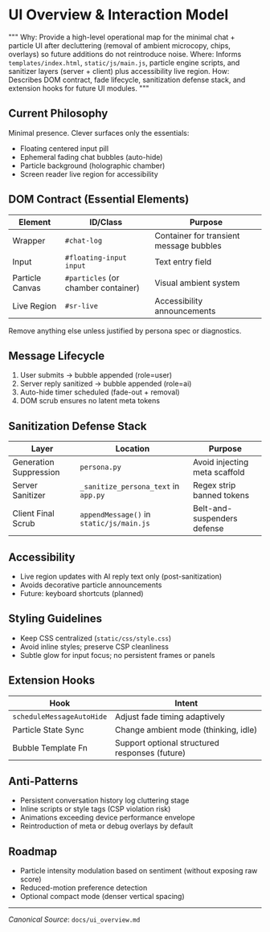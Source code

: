 # UI Overview & Interaction Model

"""
Why: Provide a high-level operational map for the minimal chat + particle UI after decluttering (removal of ambient microcopy, chips, overlays) so future additions do not reintroduce noise.
Where: Informs `templates/index.html`, `static/js/main.js`, particle engine scripts, and sanitizer layers (server + client) plus accessibility live region.
How: Describes DOM contract, fade lifecycle, sanitization defense stack, and extension hooks for future UI modules.
"""

## Current Philosophy
Minimal presence. Clever surfaces only the essentials:
- Floating centered input pill
- Ephemeral fading chat bubbles (auto-hide)
- Particle background (holographic chamber)
- Screen reader live region for accessibility

## DOM Contract (Essential Elements)
| Element | ID/Class | Purpose |
|---------|----------|---------|
| Wrapper | `#chat-log` | Container for transient message bubbles |
| Input | `#floating-input input` | Text entry field |
| Particle Canvas | `#particles` (or chamber container) | Visual ambient system |
| Live Region | `#sr-live` | Accessibility announcements |

Remove anything else unless justified by persona spec or diagnostics.

## Message Lifecycle
1. User submits → bubble appended (role=user)
2. Server reply sanitized → bubble appended (role=ai)
3. Auto-hide timer scheduled (fade-out + removal)
4. DOM scrub ensures no latent meta tokens

## Sanitization Defense Stack
| Layer | Location | Purpose |
|-------|----------|---------|
| Generation Suppression | `persona.py` | Avoid injecting meta scaffold |
| Server Sanitizer | `_sanitize_persona_text` in `app.py` | Regex strip banned tokens |
| Client Final Scrub | `appendMessage()` in `static/js/main.js` | Belt-and-suspenders defense |

## Accessibility
- Live region updates with AI reply text only (post-sanitization)
- Avoids decorative particle announcements
- Future: keyboard shortcuts (planned)

## Styling Guidelines
- Keep CSS centralized (`static/css/style.css`)
- Avoid inline styles; preserve CSP cleanliness
- Subtle glow for input focus; no persistent frames or panels

## Extension Hooks
| Hook | Intent |
|------|--------|
| `scheduleMessageAutoHide` | Adjust fade timing adaptively |
| Particle State Sync | Change ambient mode (thinking, idle) |
| Bubble Template Fn | Support optional structured responses (future) |

## Anti-Patterns
- Persistent conversation history log cluttering stage
- Inline scripts or style tags (CSP violation risk)
- Animations exceeding device performance envelope
- Reintroduction of meta or debug overlays by default

## Roadmap
- Particle intensity modulation based on sentiment (without exposing raw score)
- Reduced-motion preference detection
- Optional compact mode (denser vertical spacing)

---
*Canonical Source*: `docs/ui_overview.md`